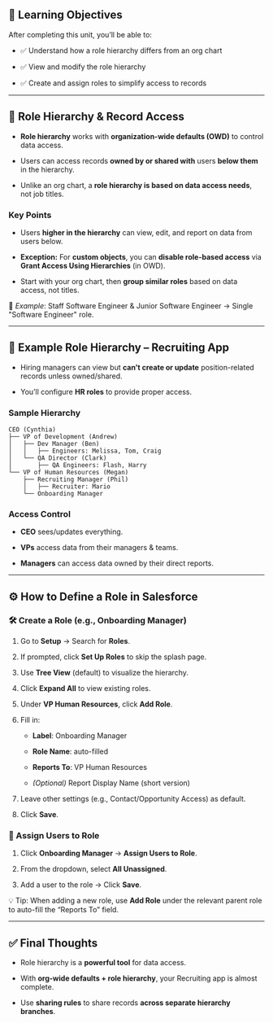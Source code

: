 ## 🎯 Learning Objectives

After completing this unit, you’ll be able to:

- ✅ Understand how a role hierarchy differs from an org chart
    
- ✅ View and modify the role hierarchy
    
- ✅ Create and assign roles to simplify access to records
    

---

## 🔐 Role Hierarchy & Record Access

- **Role hierarchy** works with **organization-wide defaults (OWD)** to control data access.
    
- Users can access records **owned by or shared with** users **below them** in the hierarchy.
    
- Unlike an org chart, a **role hierarchy is based on data access needs**, not job titles.
    

### Key Points

- Users **higher in the hierarchy** can view, edit, and report on data from users below.
    
- **Exception:** For **custom objects**, you can **disable role-based access** via **Grant Access Using Hierarchies** (in OWD).
    
- Start with your org chart, then **group similar roles** based on data access, not titles.
    

📌 _Example_: Staff Software Engineer & Junior Software Engineer → Single "Software Engineer" role.

---

## 🧱 Example Role Hierarchy – Recruiting App

- Hiring managers can view but **can’t create or update** position-related records unless owned/shared.
    
- You’ll configure **HR roles** to provide proper access.
    

### Sample Hierarchy

```
CEO (Cynthia)
├── VP of Development (Andrew)
│   ├── Dev Manager (Ben)
│   │   ├── Engineers: Melissa, Tom, Craig
│   └── QA Director (Clark)
│       ├── QA Engineers: Flash, Harry
└── VP of Human Resources (Megan)
    ├── Recruiting Manager (Phil)
    │   ├── Recruiter: Mario
    └── Onboarding Manager
```

### Access Control

- **CEO** sees/updates everything.
    
- **VPs** access data from their managers & teams.
    
- **Managers** can access data owned by their direct reports.
    

---

## ⚙️ How to Define a Role in Salesforce

### 🛠 Create a Role (e.g., Onboarding Manager)

1. Go to **Setup** → Search for **Roles**.
    
2. If prompted, click **Set Up Roles** to skip the splash page.
    
3. Use **Tree View** (default) to visualize the hierarchy.
    
4. Click **Expand All** to view existing roles.
    
5. Under **VP Human Resources**, click **Add Role**.
    
6. Fill in:
    
    - **Label**: Onboarding Manager
        
    - **Role Name**: auto-filled
        
    - **Reports To**: VP Human Resources
        
    - _(Optional)_ Report Display Name (short version)
        
7. Leave other settings (e.g., Contact/Opportunity Access) as default.
    
8. Click **Save**.
    

### 👤 Assign Users to Role

1. Click **Onboarding Manager** → **Assign Users to Role**.
    
2. From the dropdown, select **All Unassigned**.
    
3. Add a user to the role → Click **Save**.
    

💡 Tip: When adding a new role, use **Add Role** under the relevant parent role to auto-fill the “Reports To” field.

---

## ✅ Final Thoughts

- Role hierarchy is a **powerful tool** for data access.
    
- With **org-wide defaults + role hierarchy**, your Recruiting app is almost complete.
    
- Use **sharing rules** to share records **across separate hierarchy branches**.
    
